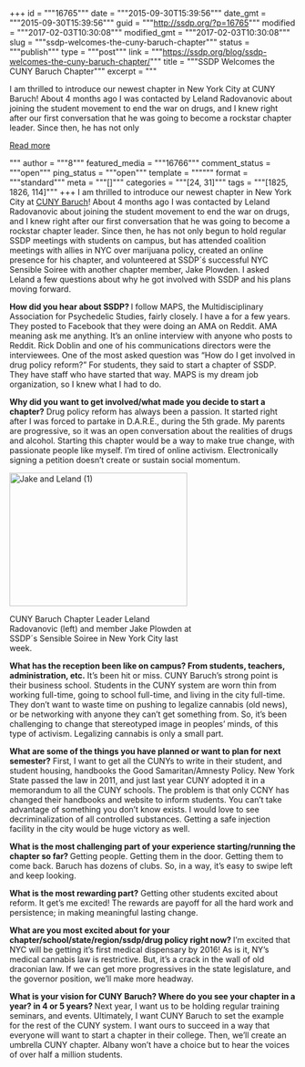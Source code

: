 +++
id = """16765"""
date = """2015-09-30T15:39:56"""
date_gmt = """2015-09-30T15:39:56"""
guid = """http://ssdp.org/?p=16765"""
modified = """2017-02-03T10:30:08"""
modified_gmt = """2017-02-03T10:30:08"""
slug = """ssdp-welcomes-the-cuny-baruch-chapter"""
status = """publish"""
type = """post"""
link = """https://ssdp.org/blog/ssdp-welcomes-the-cuny-baruch-chapter/"""
title = """SSDP Welcomes the CUNY Baruch Chapter"""
excerpt = """<p>I am thrilled to introduce our newest chapter in New York City at CUNY Baruch! About 4 months ago I was contacted by Leland Radovanovic about joining the student movement to end the war on drugs, and I knew right after our first conversation that he was going to become a rockstar chapter leader. Since then, he has not only</p>
<div class="h10"></div>
<p><a class="more-link2 flat" href="https://ssdp.org/blog/ssdp-welcomes-the-cuny-baruch-chapter/">Read more</a></p>
"""
author = """8"""
featured_media = """16766"""
comment_status = """open"""
ping_status = """open"""
template = """"""
format = """standard"""
meta = """[]"""
categories = """[24, 31]"""
tags = """[1825, 1826, 114]"""
+++
I am thrilled to introduce our newest chapter in New York City at <a href="http://ssdp.org/chapters/northeast/new-york/city-college-of-new-york-baruch/" target="_blank">CUNY Baruch</a>! About 4 months ago I was contacted by Leland Radovanovic about joining the student movement to end the war on drugs, and I knew right after our first conversation that he was going to become a rockstar chapter leader. Since then, he has not only begun to hold regular SSDP meetings with students on campus, but has attended coalition meetings with allies in NYC over marijuana policy, created an online presence for his chapter, and volunteered at SSDP´ś successful NYC Sensible Soiree with another chapter member, Jake Plowden. I asked Leland a few questions about why he got involved with SSDP and his plans moving forward.

<strong>How did you hear about SSDP?</strong><strong> </strong>I follow MAPS, the Multidisciplinary Association for Psychedelic Studies, fairly closely. I have a for a few years. They posted to Facebook that they were doing an AMA on Reddit. AMA meaning ask me anything. It&#8217;s an online interview with anyone who posts to Reddit. Rick Doblin and one of his communications directors were the interviewees. One of the most asked question was &#8220;How do I get involved in drug policy reform?&#8221; For students, they said to start a chapter of SSDP. They have staff who have started that way. MAPS is my dream job organization, so I knew what I had to do.

<strong>Why did you want to get involved/what made you decide to start a chapter?</strong> Drug policy reform has always been a passion. It started right after I was forced to partake in D.A.R.E., during the 5th grade. My parents are progressive, so it was an open conversation about the realities of drugs and alcohol. Starting this chapter would be a way to make true change, with passionate people like myself. I&#8217;m tired of online activism. Electronically signing a petition doesn&#8217;t create or sustain social momentum.

<div id="attachment_16766" style="width: 322px" class="wp-caption alignleft"><a href="http://ssdp.org/assets/Jake-and-Leland-1.jpg"><img class="wp-image-16766" src="http://ssdp.org/assets/Jake-and-Leland-1-300x225.jpg" alt="Jake and Leland (1)" width="312" height="234" /></a><p class="wp-caption-text">CUNY Baruch Chapter Leader Leland Radovanovic (left) and member Jake Plowden at SSDP´s Sensible Soiree in New York City last week.</p></div>

<strong>What has the reception been like on campus? From students, teachers, administration, etc.</strong> It&#8217;s been hit or miss. CUNY Baruch&#8217;s strong point is their business school. Students in the CUNY system are worn thin from working full-time, going to school full-time, and living in the city full-time. They don&#8217;t want to waste time on pushing to legalize cannabis (old news), or be networking with anyone they can&#8217;t get something from. So, it&#8217;s been challenging to change that stereotyped image in peoples&#8217; minds, of this type of activism. Legalizing cannabis is only a small part.

<strong>What are some of the things you have planned or want to plan for next semester?</strong> First, I want to get all the CUNYs to write in their student, and student housing, handbooks the Good Samaritan/Amnesty Policy. New York State passed the law in 2011, and just last year CUNY adopted it in a memorandum to all the CUNY schools. The problem is that only CCNY has changed their handbooks and website to inform students. You can&#8217;t take advantage of something you don&#8217;t know exists. I would love to see decriminalization of all controlled substances. Getting a safe injection facility in the city would be huge victory as well.

<strong>What is the most challenging part of your experience starting/running the chapter so far?</strong><strong> </strong>Getting people. Getting them in the door. Getting them to come back. Baruch has dozens of clubs. So, in a way, it&#8217;s easy to swipe left and keep looking.

<strong>What is the most rewarding part?</strong> Getting other students excited about reform. It get&#8217;s me excited! The rewards are payoff for all the hard work and persistence; in making meaningful lasting change.

<strong>What are you most excited about for your chapter/school/state/region/ssdp/drug policy right now? </strong>I&#8217;m excited that NYC will be getting it&#8217;s first medical dispensary by 2016! As is it, NY&#8217;s medical cannabis law is restrictive. But, it&#8217;s a crack in the wall of old draconian law. If we can get more progressives in the state legislature, and the governor position, we&#8217;ll make more headway.

<strong>What is your vision for CUNY Baruch? Where do you see your chapter in a year? in 4 or 5 years? </strong>Next year, I want us to be holding regular training seminars, and events.<strong> </strong>Ultimately, I want CUNY Baruch to set the example for the rest of the CUNY system. I want ours to succeed in a way that everyone will want to start a chapter in their college. Then, we&#8217;ll create an umbrella CUNY chapter. Albany won&#8217;t have a choice but to hear the voices of over half a million students.
